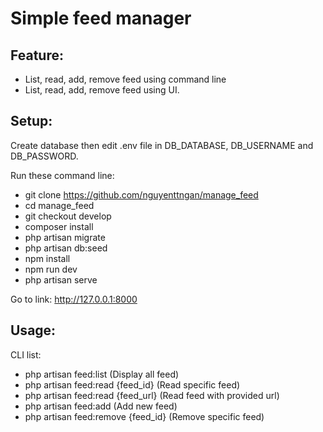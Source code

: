 # Simple feed manager

## Feature:
 - List, read, add, remove feed using command line
 - List, read, add, remove feed using UI.

## Setup:
 Create database then edit .env file in DB_DATABASE, DB_USERNAME and DB_PASSWORD.

 Run these command line:
 - git clone https://github.com/nguyenttngan/manage_feed
 - cd manage_feed
 - git checkout develop
 - composer install
 - php artisan migrate
 - php artisan db:seed
 - npm install
 - npm run dev
 - php artisan serve

 Go to link: http://127.0.0.1:8000

## Usage:

 CLI list:
 - php artisan feed:list (Display all feed)
 - php artisan feed:read {feed_id} (Read specific feed)
 - php artisan feed:read {feed_url} (Read feed with provided url)
 - php artisan feed:add (Add new feed)
 - php artisan feed:remove {feed_id} (Remove specific feed)

